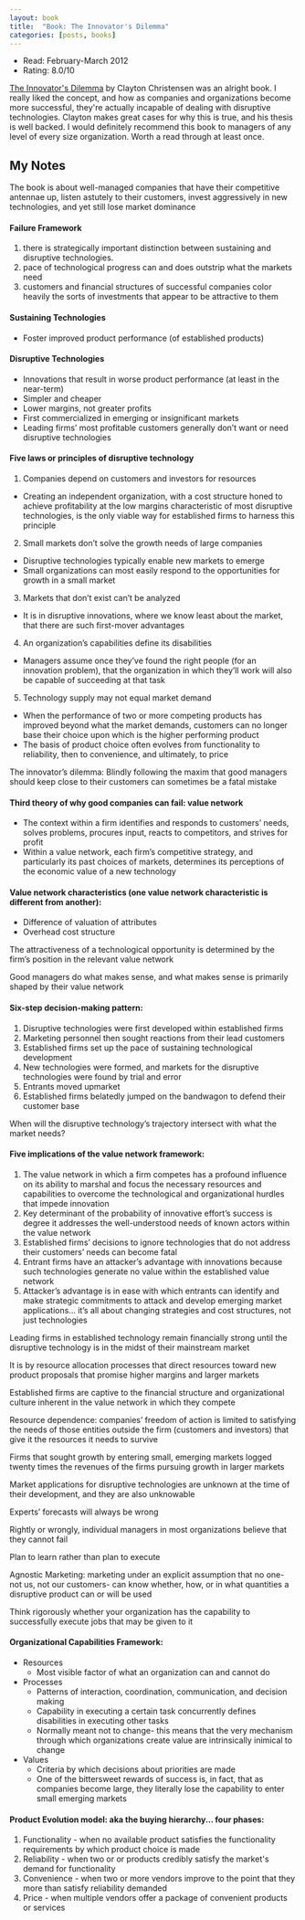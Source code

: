 ```yaml
---
layout: book
title:  "Book: The Innovator's Dilemma"
categories: [posts, books]
---
```

* Read: February-March 2012
* Rating: 8.0/10

[The Innovator's Dilemma](http://www.amazon.com/dp/0062060244?tag=parker08-20) by Clayton Christensen was an alright book. I really liked the concept, and how as companies and organizations become more successful, they're actually incapable of dealing with disruptive technologies. Clayton makes great cases for why this is true, and his thesis is well backed. I would definitely recommend this book to managers of any level of every size organization. Worth a read through at least once.

## My Notes

The book is about well-managed companies that have their competitive antennae up, listen astutely to their customers, invest aggressively in new technologies, and yet still lose market dominance

#### Failure Framework
1. there is strategically important distinction between sustaining and disruptive technologies.
2. pace of technological progress can and does outstrip what the markets need
3. customers and financial structures of successful companies color heavily the sorts of investments that appear to be attractive to them

#### Sustaining Technologies
* Foster improved product performance (of established products)

#### Disruptive Technologies
* Innovations that result in worse product performance (at least in the near-term)
* Simpler and cheaper
* Lower margins, not greater profits
* First commercialized in emerging or insignificant markets
* Leading firms’ most profitable customers generally don’t want or need disruptive technologies

#### Five laws or principles of disruptive technology
1. Companies depend on customers and investors for resources
  * Creating an independent organization, with a cost structure honed to achieve profitability at the low margins characteristic of most disruptive technologies, is the only viable way for established firms to harness this principle
2. Small markets don’t solve the growth needs of large companies
  * Disruptive technologies typically enable new markets to emerge
  * Small organizations can most easily respond to the opportunities for growth in a small market
3. Markets that don’t exist can’t be analyzed
  * It is in disruptive innovations, where we know least about the market, that there are such first-mover advantages
4. An organization’s capabilities define its disabilities
  * Managers assume once they’ve found the right people (for an innovation problem), that the organization in which they’ll work will also be capable of succeeding at that task
5. Technology supply may not equal market demand
  * When the performance of two or more competing products has improved beyond what the market demands, customers can no longer base their choice upon which is the higher performing product
  * The basis of product choice often evolves from functionality to reliability, then to convenience, and ultimately, to price

The innovator’s dilemma: Blindly following the maxim that good managers should keep close to their customers can sometimes be a fatal mistake

#### Third theory of why good companies can fail: value network
* The context within a firm identifies and responds to customers’ needs, solves problems, procures input, reacts to competitors, and strives for profit
* Within a value network, each firm’s competitive strategy, and particularly its past choices of markets, determines its perceptions of the economic value of a new technology

#### Value network characteristics (one value network characteristic is different from another):
* Difference of valuation of attributes
* Overhead cost structure

The attractiveness of a technological opportunity is determined by the firm’s position in the relevant value network

Good managers do what makes sense, and what makes sense is primarily shaped by their value network

#### Six-step decision-making pattern:
1. Disruptive technologies were first developed within established firms
2. Marketing personnel then sought reactions from their lead customers
3. Established firms set up the pace of sustaining technological development
4. New technologies were formed, and markets for the disruptive technologies were found by trial and error
5. Entrants moved upmarket
6. Established firms belatedly jumped on the bandwagon to defend their customer base

When will the disruptive technology’s trajectory intersect with what the market needs?

#### Five implications of the value network framework:
1. The value network in which a firm competes has a profound influence on its ability to marshal and focus the necessary resources and capabilities to overcome the technological and organizational hurdles that impede innovation
2. Key determinant of the probability of innovative effort’s success is degree it addresses the well-understood needs of known actors within the value network
3. Established firms’ decisions to ignore technologies that do not address their customers’ needs can become fatal
4. Entrant firms have an attacker’s advantage with innovations because such technologies generate no value within the established value network
5. Attacker’s advantage is in ease with which entrants can identify and make strategic commitments to attack and develop emerging market applications... it’s all about changing strategies and cost structures, not just technologies

Leading firms in established technology remain financially strong until the disruptive technology is in the midst of their mainstream market

It is by resource allocation processes that direct resources toward new product proposals that promise higher margins and larger markets

Established firms are captive to the financial structure and organizational culture inherent in the value network in which they compete

Resource dependence: companies’ freedom of action is limited to satisfying the needs of those entities outside the firm (customers and investors) that give it the resources it needs to survive

Firms that sought growth by entering small, emerging markets logged twenty times the revenues of the firms pursuing growth in larger markets

Market applications for disruptive technologies are unknown at the time of their development, and they are also unknowable

Experts’ forecasts will always be wrong

Rightly or wrongly, individual managers in most organizations believe that they cannot fail

Plan to learn rather than plan to execute

Agnostic Marketing: marketing under an explicit assumption that no one- not us, not our customers- can know whether, how, or in what quantities a disruptive product can or will be used

Think rigorously whether your organization has the capability to successfully execute jobs that may be given to it

#### Organizational Capabilities Framework:
* Resources
  * Most visible factor of what an organization can and cannot do
* Processes
  * Patterns of interaction, coordination, communication, and decision making
  * Capability in executing a certain task concurrently defines disabilities in executing other tasks
  * Normally meant not to change- this means that the very mechanism through which organizations create value are intrinsically inimical to change
* Values
  * Criteria by which decisions about priorities are made
  * One of the bittersweet rewards of success is, in fact, that as companies become large, they literally lose the capability to enter small emerging markets

#### Product Evolution model: aka the buying hierarchy... four phases:
1. Functionality - when no available product satisfies the functionality requirements by which product choice is made
2. Reliability - when two or or products credibly satisfy the market's demand for functionality
3. Convenience - when two or more vendors improve to the point that they more than satisfy reliability demanded
4. Price - when multiple vendors offer a package of convenient products or services
